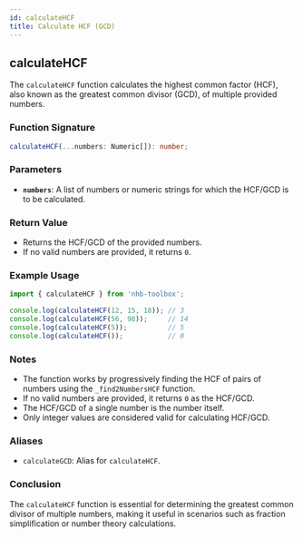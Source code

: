 ```yaml
---
id: calculateHCF  
title: Calculate HCF (GCD)  
---
```


## calculateHCF

The `calculateHCF` function calculates the highest common factor (HCF), also known as the greatest common divisor (GCD), of multiple provided numbers.

### Function Signature

```typescript
calculateHCF(...numbers: Numeric[]): number;
```

### Parameters

- **`numbers`**: A list of numbers or numeric strings for which the HCF/GCD is to be calculated.

### Return Value

- Returns the HCF/GCD of the provided numbers.
- If no valid numbers are provided, it returns `0`.

### Example Usage

```typescript
import { calculateHCF } from 'nhb-toolbox';

console.log(calculateHCF(12, 15, 18)); // 3
console.log(calculateHCF(56, 98));     // 14
console.log(calculateHCF(5));          // 5
console.log(calculateHCF());           // 0
```

### Notes

- The function works by progressively finding the HCF of pairs of numbers using the `_find2NumbersHCF` function.
- If no valid numbers are provided, it returns `0` as the HCF/GCD.
- The HCF/GCD of a single number is the number itself.
- Only integer values are considered valid for calculating HCF/GCD.

### Aliases

- `calculateGCD`: Alias for `calculateHCF`.

### Conclusion

The `calculateHCF` function is essential for determining the greatest common divisor of multiple numbers, making it useful in scenarios such as fraction simplification or number theory calculations.
